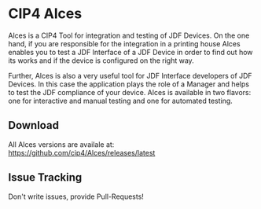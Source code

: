 # CIP4 Alces
Alces is a CIP4 Tool for integration and testing of JDF Devices. On the one hand, if you are responsible for the integration in a printing house Alces enables you to test a JDF Interface of a JDF Device in order to find out how its works and if the device is configured on the right way.

Further, Alces is also a very useful tool for JDF Interface developers of JDF Devices. In this case the application plays the role of a Manager and helps to test the JDF compliance of your device. Alces is available in two flavors: one for interactive and manual testing and one for automated testing.


## Download
All Alces versions are availale at: https://github.com/cip4/Alces/releases/latest


## Issue Tracking
Don't write issues, provide Pull-Requests!
